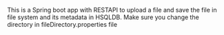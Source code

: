 This is a Spring boot app with RESTAPI to upload a file and save the file in file system and its metadata in HSQLDB.
Make sure you change the directory in fileDirectory.properties file
